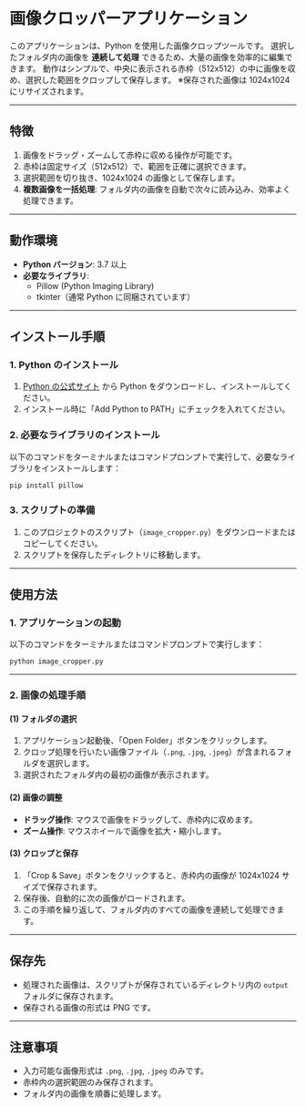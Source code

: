 
# 画像クロッパーアプリケーション

このアプリケーションは、Python を使用した画像クロップツールです。 
選択したフォルダ内の画像を **連続して処理** できるため、大量の画像を効率的に編集できます。 
動作はシンプルで、中央に表示される赤枠（512x512）の中に画像を収め、選択した範囲をクロップして保存します。 
※保存された画像は 1024x1024 にリサイズされます。 

---

## 特徴

1. 画像をドラッグ・ズームして赤枠に収める操作が可能です。
2. 赤枠は固定サイズ（512x512）で、範囲を正確に選択できます。
3. 選択範囲を切り抜き、1024x1024 の画像として保存します。
4. **複数画像を一括処理**: フォルダ内の画像を自動で次々に読み込み、効率よく処理できます。

---

## 動作環境

- **Python バージョン**: 3.7 以上
- **必要なライブラリ**:
  - Pillow (Python Imaging Library)
  - tkinter（通常 Python に同梱されています）

---

## インストール手順

### 1. Python のインストール

1. [Python の公式サイト](https://www.python.org/) から Python をダウンロードし、インストールしてください。
2. インストール時に「Add Python to PATH」にチェックを入れてください。

### 2. 必要なライブラリのインストール

以下のコマンドをターミナルまたはコマンドプロンプトで実行して、必要なライブラリをインストールします：

```bash
pip install pillow
```

### 3. スクリプトの準備

1. このプロジェクトのスクリプト（`image_cropper.py`）をダウンロードまたはコピーしてください。
2. スクリプトを保存したディレクトリに移動します。

---

## 使用方法

### 1. アプリケーションの起動

以下のコマンドをターミナルまたはコマンドプロンプトで実行します：

```bash
python image_cropper.py
```

---

### 2. 画像の処理手順

#### (1) フォルダの選択

1. アプリケーション起動後、「Open Folder」ボタンをクリックします。
2. クロップ処理を行いたい画像ファイル（`.png`, `.jpg`, `.jpeg`）が含まれるフォルダを選択します。
3. 選択されたフォルダ内の最初の画像が表示されます。

#### (2) 画像の調整

- **ドラッグ操作**: マウスで画像をドラッグして、赤枠内に収めます。
- **ズーム操作**: マウスホイールで画像を拡大・縮小します。

#### (3) クロップと保存

1. 「Crop & Save」ボタンをクリックすると、赤枠内の画像が 1024x1024 サイズで保存されます。
2. 保存後、自動的に次の画像がロードされます。
3. この手順を繰り返して、フォルダ内のすべての画像を連続して処理できます。

---

## 保存先

- 処理された画像は、スクリプトが保存されているディレクトリ内の `output` フォルダに保存されます。
- 保存される画像の形式は PNG です。

---

## 注意事項

- 入力可能な画像形式は `.png`, `.jpg`, `.jpeg` のみです。
- 赤枠内の選択範囲のみ保存されます。
- フォルダ内の画像を順番に処理します。
